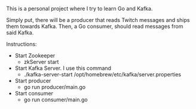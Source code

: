 This is a personal project where I try to learn Go and Kafka.

Simply put, there will be a producer that reads Twitch messages and ships them towards Kafka.
Then, a Go consumer, should read messages from said Kafka. 

Instructions:
- Start Zookeeper
  - zkServer start
- Start Kafka Server. I use this command
  - ./kafka-server-start /opt/homebrew/etc/kafka/server.properties
- Start producer
  - go run producer/main.go
- Start consumer
  - go run consumer/main.go